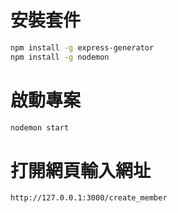 
# 安裝套件

```bash
npm install -g express-generator
npm install -g nodemon
```

# 啟動專案

```bash
nodemon start
```

# 打開網頁輸入網址

```
http://127.0.0.1:3000/create_member
```

